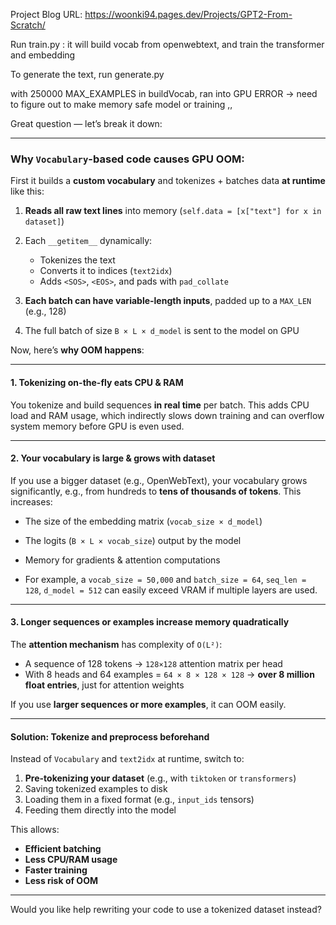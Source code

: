 Project Blog URL: https://woonki94.pages.dev/Projects/GPT2-From-Scratch/

Run train.py : it will build vocab from openwebtext, and train the transformer and embedding

To generate the text, run generate.py



with 250000 MAX_EXAMPLES in buildVocab, ran into GPU ERROR -> need to figure out to make memory safe model or training ,,

Great question — let’s break it down:

---

### Why `Vocabulary`-based code causes **GPU OOM**:

First it builds a **custom vocabulary** and tokenizes + batches data **at runtime** like this:

1. **Reads all raw text lines** into memory (`self.data = [x["text"] for x in dataset]`)
2. Each `__getitem__` dynamically:

   * Tokenizes the text
   * Converts it to indices (`text2idx`)
   * Adds `<SOS>`, `<EOS>`, and pads with `pad_collate`
3. **Each batch can have variable-length inputs**, padded up to a `MAX_LEN` (e.g., 128)
4. The full batch of size `B × L × d_model` is sent to the model on GPU

Now, here’s **why OOM happens**:

---

#### 1. Tokenizing on-the-fly eats CPU & RAM

You tokenize and build sequences **in real time** per batch. This adds CPU load and RAM usage, which indirectly slows down training and can overflow system memory before GPU is even used.

---

#### 2. Your vocabulary is large & grows with dataset

If you use a bigger dataset (e.g., OpenWebText), your vocabulary grows significantly, e.g., from hundreds to **tens of thousands of tokens**. This increases:

* The size of the embedding matrix (`vocab_size × d_model`)
* The logits (`B × L × vocab_size`) output by the model
* Memory for gradients & attention computations
 
* For example, a `vocab_size = 50,000` and `batch_size = 64`, `seq_len = 128`, `d_model = 512` can easily exceed VRAM if multiple layers are used.

---

#### 3. Longer sequences or examples increase memory quadratically

The **attention mechanism** has complexity of `O(L²)`:

* A sequence of 128 tokens → `128×128` attention matrix per head
* With 8 heads and 64 examples = `64 × 8 × 128 × 128` → **over 8 million float entries**, just for attention weights

If you use **larger sequences or more examples**, it can OOM easily.

---

#### Solution: Tokenize and preprocess beforehand

Instead of `Vocabulary` and `text2idx` at runtime, switch to:

1. **Pre-tokenizing your dataset** (e.g., with `tiktoken` or `transformers`)
2. Saving tokenized examples to disk
3. Loading them in a fixed format (e.g., `input_ids` tensors)
4. Feeding them directly into the model

This allows:

* **Efficient batching**
* **Less CPU/RAM usage**
* **Faster training**
* **Less risk of OOM**

---

Would you like help rewriting your code to use a tokenized dataset instead?
